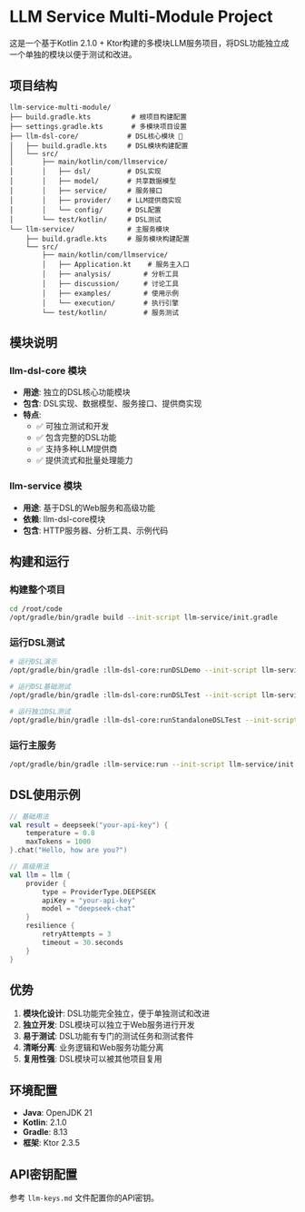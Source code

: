 # LLM Service Multi-Module Project

这是一个基于Kotlin 2.1.0 + Ktor构建的多模块LLM服务项目，将DSL功能独立成一个单独的模块以便于测试和改进。

## 项目结构

```
llm-service-multi-module/
├── build.gradle.kts          # 根项目构建配置
├── settings.gradle.kts       # 多模块项目设置
├── llm-dsl-core/            # DSL核心模块 🎯
│   ├── build.gradle.kts     # DSL模块构建配置
│   └── src/
│       ├── main/kotlin/com/llmservice/
│       │   ├── dsl/         # DSL实现
│       │   ├── model/       # 共享数据模型
│       │   ├── service/     # 服务接口
│       │   ├── provider/    # LLM提供商实现
│       │   └── config/      # DSL配置
│       └── test/kotlin/     # DSL测试
└── llm-service/             # 主服务模块
    ├── build.gradle.kts     # 服务模块构建配置
    └── src/
        ├── main/kotlin/com/llmservice/
        │   ├── Application.kt    # 服务主入口
        │   ├── analysis/        # 分析工具
        │   ├── discussion/      # 讨论工具
        │   ├── examples/        # 使用示例
        │   └── execution/       # 执行引擎
        └── test/kotlin/         # 服务测试
```

## 模块说明

### llm-dsl-core 模块
- **用途**: 独立的DSL核心功能模块
- **包含**: DSL实现、数据模型、服务接口、提供商实现
- **特点**: 
  - ✅ 可独立测试和开发
  - ✅ 包含完整的DSL功能
  - ✅ 支持多种LLM提供商
  - ✅ 提供流式和批量处理能力

### llm-service 模块  
- **用途**: 基于DSL的Web服务和高级功能
- **依赖**: llm-dsl-core模块
- **包含**: HTTP服务器、分析工具、示例代码

## 构建和运行

### 构建整个项目
```bash
cd /root/code
/opt/gradle/bin/gradle build --init-script llm-service/init.gradle
```

### 运行DSL测试
```bash
# 运行DSL演示
/opt/gradle/bin/gradle :llm-dsl-core:runDSLDemo --init-script llm-service/init.gradle

# 运行DSL基础测试
/opt/gradle/bin/gradle :llm-dsl-core:runDSLTest --init-script llm-service/init.gradle

# 运行独立DSL测试
/opt/gradle/bin/gradle :llm-dsl-core:runStandaloneDSLTest --init-script llm-service/init.gradle
```

### 运行主服务
```bash
/opt/gradle/bin/gradle :llm-service:run --init-script llm-service/init.gradle
```

## DSL使用示例

```kotlin
// 基础用法
val result = deepseek("your-api-key") {
    temperature = 0.8
    maxTokens = 1000
}.chat("Hello, how are you?")

// 高级用法
val llm = llm {
    provider {
        type = ProviderType.DEEPSEEK
        apiKey = "your-api-key"
        model = "deepseek-chat"
    }
    resilience {
        retryAttempts = 3
        timeout = 30.seconds
    }
}
```

## 优势

1. **模块化设计**: DSL功能完全独立，便于单独测试和改进
2. **独立开发**: DSL模块可以独立于Web服务进行开发
3. **易于测试**: DSL功能有专门的测试任务和测试套件
4. **清晰分离**: 业务逻辑和Web服务功能分离
5. **复用性强**: DSL模块可以被其他项目复用

## 环境配置

- **Java**: OpenJDK 21
- **Kotlin**: 2.1.0  
- **Gradle**: 8.13
- **框架**: Ktor 2.3.5

## API密钥配置

参考 `llm-keys.md` 文件配置你的API密钥。
